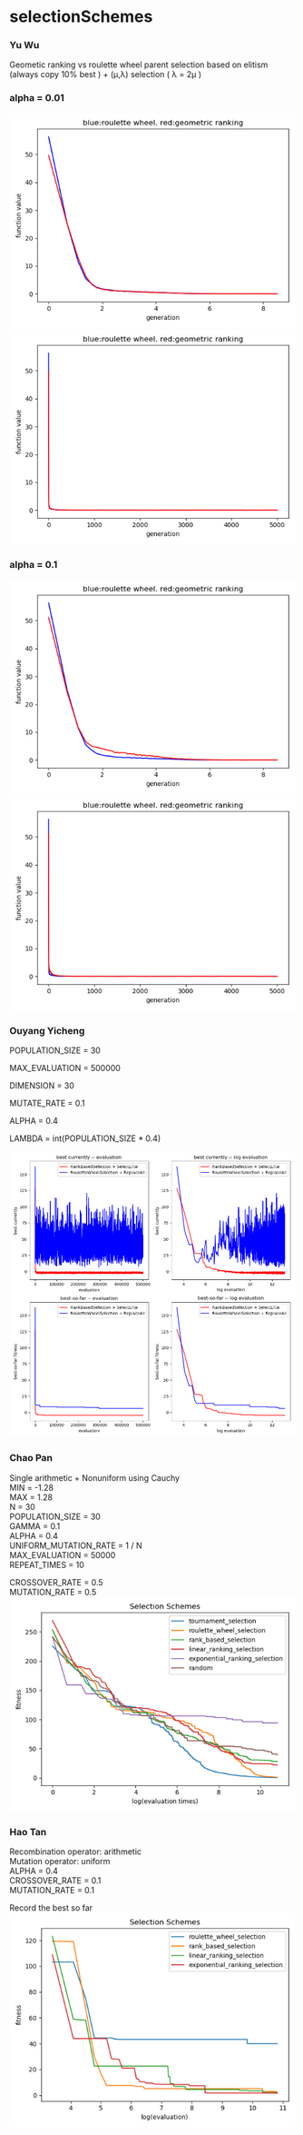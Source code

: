 # selectionSchemes

### Yu Wu
Geometic ranking vs roulette wheel parent selection
based on elitism (always copy 10% best ) + (μ,λ) selection ( λ = 2μ )
### alpha = 0.01
![arithmetic+gaussian2](./figures/geometic_vs_vanilla.png)
![log_arithmetic+gaussian](./figures/geometic_vs_vanilla_2.png)

### alpha = 0.1
![gvv2](./figures/g_vs_v_2.png)
![gvv](./figures/g_vs_v.png)

### Ouyang Yicheng

POPULATION_SIZE = 30

MAX_EVALUATION = 500000

DIMENSION = 30

MUTATE_RATE = 0.1

ALPHA = 0.4

LAMBDA = int(POPULATION_SIZE * 0.4)

![](./figures/oyyc.png)

### Chao Pan

Single arithmetic + Nonuniform using Cauchy   
MIN = -1.28       
MAX = 1.28      
N = 30    
POPULATION_SIZE = 30    
GAMMA = 0.1   
ALPHA = 0.4   
UNIFORM_MUTATION_RATE = 1 / N   
MAX_EVALUATION = 50000    
REPEAT_TIMES = 10   

CROSSOVER_RATE = 0.5    
MUTATION_RATE = 0.5   
![img](./figures/myplot.png)


### Hao Tan

Recombination operator: arithmetic\
Mutation operator: uniform\
ALPHA = 0.4\
CROSSOVER_RATE = 0.1\
MUTATION_RATE = 0.1

Record the best so far\
![img](./figures/tanhao.png)
